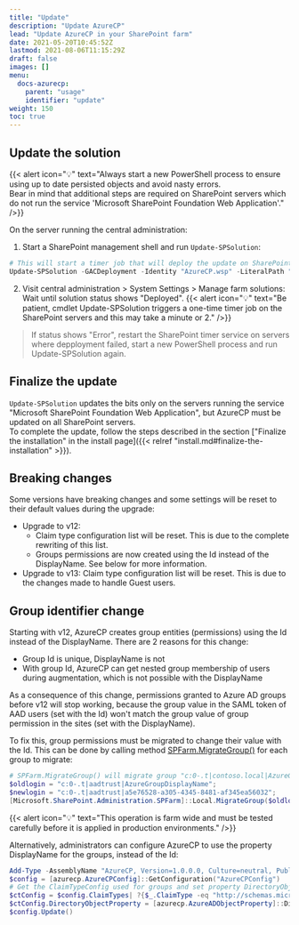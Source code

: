 ```yaml
---
title: "Update"
description: "Update AzureCP"
lead: "Update AzureCP in your SharePoint farm"
date: 2021-05-20T10:45:52Z
lastmod: 2021-08-06T11:15:29Z
draft: false
images: []
menu:
  docs-azurecp:
    parent: "usage"
    identifier: "update"
weight: 150
toc: true
---
```


## Update the solution

{{< alert icon="💡" text="Always start a new PowerShell process to ensure using up to date persisted objects and avoid nasty errors.<br>Bear in mind that additional steps are required on SharePoint servers which do not run the service 'Microsoft SharePoint Foundation Web Application'." />}}

On the server running the central administration:

1. Start a SharePoint management shell and run `Update-SPSolution`:

  ```powershell
  # This will start a timer job that will deploy the update on SharePoint servers. Central administration will restart during the process
  Update-SPSolution -GACDeployment -Identity "AzureCP.wsp" -LiteralPath "F:\Data\Dev\AzureCP.wsp"
  ```

2. Visit central administration > System Settings > Manage farm solutions: Wait until solution status shows "Deployed".
  {{< alert icon="💡" text="Be patient, cmdlet Update-SPSolution triggers a one-time timer job on the SharePoint servers and this may take a minute or 2." />}}
  > If status shows "Error", restart the SharePoint timer service on servers where depployment failed, start a new PowerShell process and run Update-SPSolution again.

## Finalize the update

`Update-SPSolution` updates the bits only on the servers running the service "Microsoft SharePoint Foundation Web Application", but AzureCP must be updated on all SharePoint servers.  
To complete the update, follow the steps described in the section ["Finalize the installation" in the install page]({{< relref "install.md#finalize-the-installation" >}}).

## Breaking changes

Some versions have breaking changes and some settings will be reset to their default values during the upgrade:

- Upgrade to v12:
  - Claim type configuration list will be reset. This is due to the complete rewriting of this list.
  - Groups permissions are now created using the Id instead of the DisplayName. See below for more information.
- Upgrade to v13: Claim type configuration list will be reset. This is due to the changes made to handle Guest users.

## Group identifier change

Starting with v12, AzureCP creates group entities (permissions) using the Id instead of the DisplayName. There are 2 reasons for this change:

- Group Id is unique, DisplayName is not
- With group Id, AzureCP can get nested group membership of users during augmentation, which is not possible with the DisplayName

As a consequence of this change, permissions granted to Azure AD groups before v12 will stop working, because the group value in the SAML token of AAD users (set with the Id) won't match the group value of group permission in the sites (set with the DisplayName).

To fix this, group permissions must be migrated to change their value with the Id. This can be done by calling method [SPFarm.MigrateGroup()](https://msdn.microsoft.com/en-us/library/office/microsoft.sharepoint.administration.spfarm.migrategroup.aspx) for each group to migrate:

```powershell
# SPFarm.MigrateGroup() will migrate group "c:0-.t|contoso.local|AzureGroupDisplayName" to "c:0-.t|contoso.local|a5e76528-a305-4345-8481-af345ea56032" in the whole farm
$oldlogin = "c:0-.t|aadtrust|AzureGroupDisplayName";
$newlogin = "c:0-.t|aadtrust|a5e76528-a305-4345-8481-af345ea56032";
[Microsoft.SharePoint.Administration.SPFarm]::Local.MigrateGroup($oldlogin, $newlogin);
```

{{< alert icon="💡" text="This operation is farm wide and must be tested carefully before it is applied in production environments." />}}

Alternatively, administrators can configure AzureCP to use the property DisplayName for the groups, instead of the Id:

```powershell
Add-Type -AssemblyName "AzureCP, Version=1.0.0.0, Culture=neutral, PublicKeyToken=65dc6b5903b51636"
$config = [azurecp.AzureCPConfig]::GetConfiguration("AzureCPConfig")
# Get the ClaimTypeConfig used for groups and set property DirectoryObjectProperty to DisplayName
$ctConfig = $config.ClaimTypes| ?{$_.ClaimType -eq "http://schemas.microsoft.com/ws/2008/06/identity/claims/role"}
$ctConfig.DirectoryObjectProperty = [azurecp.AzureADObjectProperty]::DisplayName
$config.Update()
```

